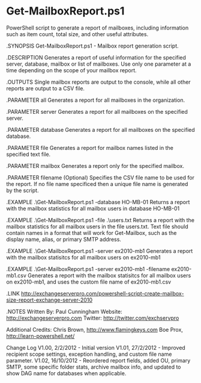 # Get-MailboxReport.ps1
PowerShell script to generate a report of mailboxes, including information such as item count, total size, and other useful attributes.

.SYNOPSIS
Get-MailboxReport.ps1 - Mailbox report generation script.

.DESCRIPTION 
Generates a report of useful information for
the specified server, database, mailbox or list of mailboxes.
Use only one parameter at a time depending on the scope of
your mailbox report.

.OUTPUTS
Single mailbox reports are output to the console, while all other
reports are output to a CSV file.

.PARAMETER all
Generates a report for all mailboxes in the organization.

.PARAMETER server
Generates a report for all mailboxes on the specified server.

.PARAMETER database
Generates a report for all mailboxes on the specified database.

.PARAMETER file
Generates a report for mailbox names listed in the specified text file.

.PARAMETER mailbox
Generates a report only for the specified mailbox.

.PARAMETER filename
(Optional) Specifies the CSV file name to be used for the report.
If no file name specificed then a unique file name is generated by the script.

.EXAMPLE
.\Get-MailboxReport.ps1 -database HO-MB-01
Returns a report with the mailbox statistics for all mailbox users in
database HO-MB-01

.EXAMPLE
.\Get-MailboxReport.ps1 -file .\users.txt
Returns a report with the mailbox statistics for all mailbox users in
the file users.txt. Text file should contain names in a format that
will work for Get-Mailbox, such as the display name, alias, or primary
SMTP address.

.EXAMPLE
.\Get-MailboxReport.ps1 -server ex2010-mb1
Generates a report with the mailbox statisitcs for all mailbox users
on ex2010-mb1

.EXAMPLE
.\Get-MailboxReport.ps1 -server ex2010-mb1 -filename ex2010-mb1.csv
Generates a report with the mailbox statisitcs for all mailbox users
on ex2010-mb1, and uses the custom file name of ex2010-mb1.csv

.LINK
http://exchangeserverpro.com/powershell-script-create-mailbox-size-report-exchange-server-2010

.NOTES
Written By: Paul Cunningham
Website:	http://exchangeserverpro.com
Twitter:	http://twitter.com/exchservpro

Additional Credits:
Chris Brown, http://www.flamingkeys.com
Boe Prox, http://learn-powershell.net/

Change Log
V1.00, 2/2/2012 - Initial version
V1.01, 27/2/2012 - Improved recipient scope settings, exception handling, and custom file name parameter.
V1.02, 16/10/2012 - Reordered report fields, added OU, primary SMTP, some specific folder stats,
                    archive mailbox info, and updated to show DAG name for databases when applicable.

